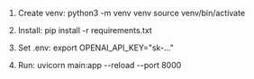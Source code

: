 1. Create venv:
   python3 -m venv venv
   source venv/bin/activate

2. Install:
   pip install -r requirements.txt

3. Set .env:
   export OPENAI_API_KEY="sk-..."

4. Run:
   uvicorn main:app --reload --port 8000
